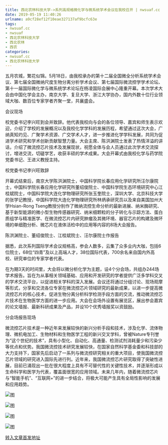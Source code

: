 ```yaml
---
title: 西北农林科技大学->系列高规格微化学与微系统学术会议在我校召开 | nwsuaf.cc
date: 2019-05-19 11:40:26
urlname: a9cf28ef12f10eae327137af9bcfc63e
tags: 
- nwsuaf.cc
- nwsuaf
- 西北农林科技大学
- 西北农林
- 西农
categories:
- nwsuaf.cc
- 西北农林科技大学
---
```



五月农城，繁花似锦。5月18日，由我校承办的第十二届全国微全分析系统学术会议、第七届全国微纳尺度生物分离分析学术会议、第七届国际微流控学学术论坛、第十一届国际微化学与微系统学术论坛在杨凌国际会展中心隆重开幕。本次学术大会由中国化学会主办，南京大学、复旦大学、浙江大学协办，国内外数十位行业领域大咖、数百位专家学者齐聚一堂，共襄盛会。

会议现场

校党委书记李兴旺到会并致辞。他代表我校向与会的各位领导、嘉宾和师生表示欢迎，介绍了学校的发展概况以及我校化学学科的发展历程，希望通过这次大会，广纳真知灼见、广聚学术资源、广交学术人才，进一步推进化学学科发展，共同为促进学术研究和学术创新贡献智慧力量。大会主席、陈洪渊院士发表了热情洋溢的讲话，介绍了微流控芯片技术及发展现状，祝愿全体与会人员通过此次学术交流探讨，增进交流，切磋学艺，收获丰硕的学术成果。大会开幕式由我校化学与药学院党委书记、王进义教授主持。

校党委书记李兴旺致辞

开幕式结束后，南京大学陈洪渊院士，中国科学院长春应用化学研究所汪尔康院士，中国科学院长春应用化学研究所董绍俊院士、中国科学院生态环境研究中心江桂斌院士，中国科学院大连化学物理研究所张玉奎院士，深圳大学、北京科技大学的张学记教授，中国科学院大连化学物理研究所林炳承研究员以及来自美国加州大学Hsian-Rong Tseng教授分别作了微纳流控生命分析的最新进展、纳米酶研究、基于新型能源的微小型生物传感器研究、纳米细颗粒的分子转化与示踪方法、蛋白质组学与精准医学、在微流控芯片内研究肿瘤及其微环境、器官芯片的构建及微环境的单细胞分析、微芯片在液体活检中的应用等内容的8场大会报告。

陈洪渊院士、董绍俊院士、江桂斌院士、汪尔康院士作报告

据悉，此次系列国际学术会议规格高，参会人数多，云集了众多业内大咖，包括6位院士，68位“四青”及以上高端人才，38位国际代表，700余名来自国内外高校、研究单位的专家学者代表。

在为期3天的时间里，大会将以微分析化学为主题，设4个分会场，共组办244场学术报告。旨在为从事相关领域基础、应用和开发研究的学者提供广泛多学科交叉的学术交流平台，以促进相关学科的深入发展。会议还将通过分组讨论、现场观摩等形式，分享和交流各位专家在微流控芯片领域研究的最新成果，以进一步提高微流控芯片的核心技术，促进生物分离分析科学检测手段方面的交流，推动微流控芯片技术在生物医学方面的进一步应用。大会在会场外设置有展览区，展出参会嘉宾的论文墙报、最新科研成果及产品，并设10个优秀墙报奖以资鼓励。

分会场报告现场

微流控芯片技术是一种近年来发展较快的新兴分析手段和技术，涉及化学、流体物理、微机电加工、生物材料和生物医学工程的新兴交叉学科，曾被Nature专刊誉为“这个世纪的技术”，具有小型化、自动化、高通量、检测试剂消耗量少和污染少等优点和优势。我国微流控技术研究发展较快，在国家自然科学基金委和科技部的大力支持下，国家先后启动了一系列与微流控研究相关的重大项目，使我国微流控芯片领域的研究进入国际先进行列。近年来，我国微流控芯片研究取得了突破性进展，目前已涌现出一批在很大程度上具有不可替代性的关键性技术，并逐渐形成以生命科学和医学为代表，覆盖面很宽的应用领域。未来几年内，随着微流控芯片与“智能手机”、“互联网+”的进一步结合，将极大可能产生具有全局性影响的发展和应用趋势。



![图](https://news.nwsuaf.edu.cn/images/content/2019-05/20190519111706237529.jpg)

![图](https://news.nwsuaf.edu.cn/images/content/2019-05/20190519111508974452.jpg)

![图](https://news.nwsuaf.edu.cn/images/content/2019-05/20190519111429722322.jpg)

![图](https://news.nwsuaf.edu.cn/images/content/2019-05/20190519111403088271.jpg)

[转入文章首发地址](https://news.nwsuaf.edu.cn/xnxw/89658.htm)